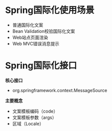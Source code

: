 # Spring国际化使用场景
+ 普通国际化文案
+ Bean Validation校验国际化文案
+ Web站点页面渲染
+ Web MVC错误消息提示

# Spring国际化接口
**核心接口**
+ org.springframework.context.MessageSource

**主要概念**
+ 文案模板编码（code）
+ 文案模板参数（args）
+ 区域（Locale）